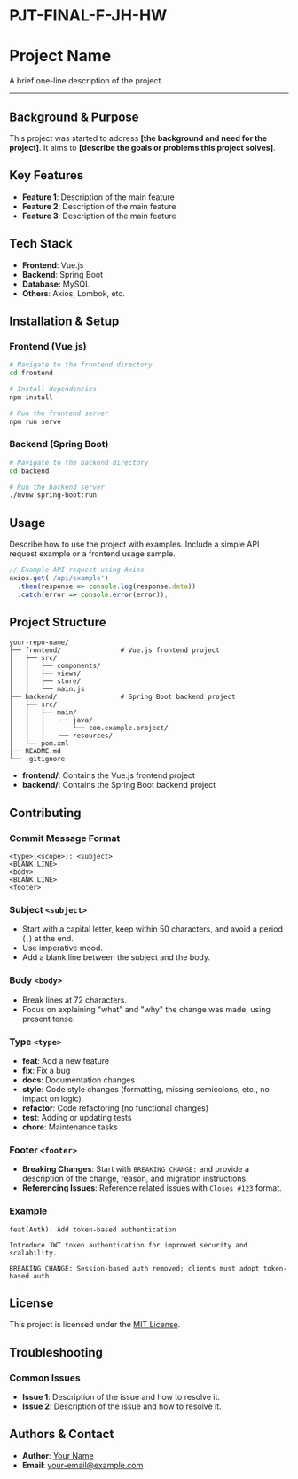 # PJT-FINAL-F-JH-HW

# Project Name

A brief one-line description of the project.

---

## Background & Purpose
This project was started to address **[the background and need for the project]**. It aims to **[describe the goals or problems this project solves]**.

## Key Features
- **Feature 1**: Description of the main feature
- **Feature 2**: Description of the main feature
- **Feature 3**: Description of the main feature

## Tech Stack

- **Frontend**: Vue.js
- **Backend**: Spring Boot
- **Database**: MySQL
- **Others**: Axios, Lombok, etc.

## Installation & Setup

### Frontend (Vue.js)

```bash
# Navigate to the frontend directory
cd frontend

# Install dependencies
npm install

# Run the frontend server
npm run serve
```

### Backend (Spring Boot)

```bash
# Navigate to the backend directory
cd backend

# Run the backend server
./mvnw spring-boot:run
```

## Usage

Describe how to use the project with examples. Include a simple API request example or a frontend usage sample.

```javascript
// Example API request using Axios
axios.get('/api/example')
  .then(response => console.log(response.data))
  .catch(error => console.error(error));
```

## Project Structure

```
your-repo-name/
├── frontend/               # Vue.js frontend project
│   ├── src/
│   │   ├── components/
│   │   ├── views/
│   │   ├── store/
│   │   └── main.js
├── backend/                # Spring Boot backend project
│   ├── src/
│   │   ├── main/
│   │   │   ├── java/
│   │   │   │   └── com.example.project/
│   │   │   └── resources/
│   └── pom.xml
├── README.md
└── .gitignore
```

- **frontend/**: Contains the Vue.js frontend project
- **backend/**: Contains the Spring Boot backend project

## Contributing
### Commit Message Format
```plaintext
<type>(<scope>): <subject>
<BLANK LINE>
<body>
<BLANK LINE>
<footer>
```

### Subject `<subject>`
- Start with a capital letter, keep within 50 characters, and avoid a period (`.`) at the end.
- Use imperative mood.
- Add a blank line between the subject and the body.

### Body `<body>`
- Break lines at 72 characters.
- Focus on explaining "what" and "why" the change was made, using present tense.

### Type `<type>`
- **feat**: Add a new feature
- **fix**: Fix a bug
- **docs**: Documentation changes
- **style**: Code style changes (formatting, missing semicolons, etc., no impact on logic)
- **refactor**: Code refactoring (no functional changes)
- **test**: Adding or updating tests
- **chore**: Maintenance tasks

### Footer `<footer>`
- **Breaking Changes**: Start with `BREAKING CHANGE:` and provide a description of the change, reason, and migration instructions.
- **Referencing Issues**: Reference related issues with `Closes #123` format.

### Example
```plaintext
feat(Auth): Add token-based authentication

Introduce JWT token authentication for improved security and scalability.

BREAKING CHANGE: Session-based auth removed; clients must adopt token-based auth.
```

## License

This project is licensed under the [MIT License](LICENSE).

## Troubleshooting

### Common Issues

- **Issue 1**: Description of the issue and how to resolve it.
- **Issue 2**: Description of the issue and how to resolve it.

## Authors & Contact

- **Author**: [Your Name](https://github.com/your-username)
- **Email**: your-email@example.com
